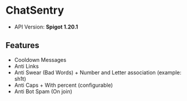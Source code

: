 # ChatSentry
- API Version: **Spigot 1.20.1**

## Features
- Cooldown Messages
- Anti Links
- Anti Swear (Bad Words) + Number and Letter association (example: sh1t)
- Anti Caps + With percent (configurable)
- Anti Bot Spam (On join)
